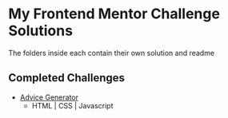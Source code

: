# My Frontend Mentor Challenge Solutions

The folders inside each contain their own solution and readme

## Completed Challenges

- [Advice Generator](https://billelind.github.io/frontend-mentor-challenges/advice-generator/) 
    - HTML | CSS | Javascript
